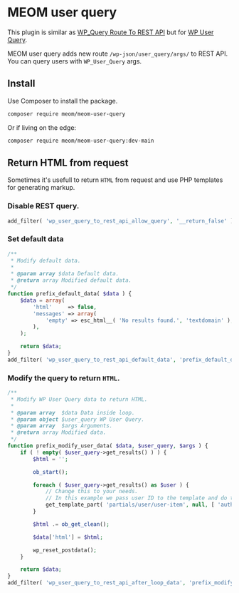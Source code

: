# MEOM user query

This plugin is similar as [WP_Query Route To REST API](https://github.com/aucor/wp_query-route-to-rest-api) but for [WP User Query](https://developer.wordpress.org/reference/classes/wp_user_query/).

MEOM user query adds new route `/wp-json/user_query/args/` to REST API. You can query users with `WP_User_Query` args.

## Install

Use Composer to install the package.

```bash
composer require meom/meom-user-query
```

Or if living on the edge:

```bash
composer require meom/meom-user-query:dev-main
```

## Return HTML from request

Sometimes it's usefull to return `HTML` from request and use PHP templates for generating markup.

### Disable REST query.

```php
add_filter( 'wp_user_query_to_rest_api_allow_query', '__return_false' );
```

### Set default data

```php
/**
 * Modify default data.
 *
 * @param array $data Default data.
 * @return array Modified default data.
 */
function prefix_default_data( $data ) {
    $data = array(
        'html'     => false,
        'messages' => array(
            'empty' => esc_html__( 'No results found.', 'textdomain' ),
        ),
    );

    return $data;
}
add_filter( 'wp_user_query_to_rest_api_default_data', 'prefix_default_data' );
```
### Modify the query to return `HTML`.

```php
/**
 * Modify WP User Query data to return HTML.
 *
 * @param array  $data Data inside loop.
 * @param object $user_query WP User Query.
 * @param array  $args Arguments.
 * @return array Modified data.
 */
function prefix_modify_user_data( $data, $user_query, $args ) {
    if ( ! empty( $user_query->get_results() ) ) {
        $html = '';

        ob_start();

        foreach ( $user_query->get_results() as $user ) {
            // Change this to your needs.
            // In this example we pass user ID to the template and do the markup in there.
            get_template_part( 'partials/user/user-item', null, [ 'author_id' => $user->ID ] );
        }

        $html .= ob_get_clean();

        $data['html'] = $html;

        wp_reset_postdata();
    }

    return $data;
}
add_filter( 'wp_user_query_to_rest_api_after_loop_data', 'prefix_modify_user_data', 10, 3 );
```
